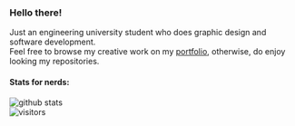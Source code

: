 ### Hello there!

Just an engineering university student who does graphic design and software development.<br>
Feel free to browse my creative work on my [portfolio](https://bumbleboss.xyz), otherwise, do enjoy looking my repositories.

#### Stats for nerds:
![github stats](https://github-readme-stats.vercel.app/api?username=Bumbleboss&show_icons=true&count_private=true&hide=contribs&title_color=ffffff&text_color=C7BDB1&bg_color=090807&icon_color=5a473a)
<br>![visitors](https://visitor-badge.glitch.me/badge?page_id=Bumbleboss.Bumbleboss)
